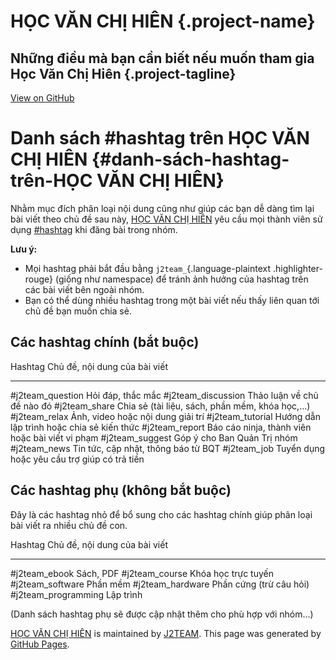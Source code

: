 HỌC VĂN CHỊ HIÊN {.project-name}
================

Những điều mà bạn cần biết nếu muốn tham gia Học Văn Chị Hiên {.project-tagline}
-------------------------------------------------------------

[View on GitHub](https://github.com/J2TEAM/HỌC%20VĂN%20CHỊ%20HIÊN)

Danh sách \#hashtag trên HỌC VĂN CHỊ HIÊN {#danh-sách-hashtag-trên-HỌC VĂN CHỊ HIÊN}
=========================================

Nhằm mục đích phân loại nội dung cũng như giúp các bạn dễ dàng tìm lại
bài viết theo chủ đề sau này, [HỌC VĂN CHỊ
HIÊN](https://www.facebook.com/groups/hocvanchihien/) yêu cầu mọi thành
viên sử dụng [\#hashtag](https://www.facebook.com/help/587836257914341)
khi đăng bài trong nhóm.

**Lưu ý:**

-   Mọi hashtag phải bắt đầu bằng `j2team_`{.language-plaintext
    .highlighter-rouge} (giống như namespace) để tránh ảnh hưởng của
    hashtag trên các bài viết bên ngoài nhóm.
-   Bạn có thể dùng nhiều hashtag trong một bài viết nếu thấy liên quan
    tới chủ đề bạn muốn chia sẻ.

Các hashtag chính (bắt buộc)
----------------------------

  Hashtag                Chủ đề, nội dung của bài viết
  ---------------------- -------------------------------------------------
  \#j2team\_question     Hỏi đáp, thắc mắc
  \#j2team\_discussion   Thảo luận về chủ đề nào đó
  \#j2team\_share        Chia sẻ (tài liệu, sách, phần mềm, khóa học,…)
  \#j2team\_relax        Ảnh, video hoặc nội dung giải trí
  \#j2team\_tutorial     Hướng dẫn lập trình hoặc chia sẻ kiến thức
  \#j2team\_report       Báo cáo ninja, thành viên hoặc bài viết vi phạm
  \#j2team\_suggest      Góp ý cho Ban Quản Trị nhóm
  \#j2team\_news         Tin tức, cập nhật, thông báo từ BQT
  \#j2team\_job          Tuyển dụng hoặc yêu cầu trợ giúp có trả tiền

Các hashtag phụ (không bắt buộc)
--------------------------------

Đây là các hashtag nhỏ để bổ sung cho các hashtag chính giúp phân loại
bài viết ra nhiều chủ đề con.

  Hashtag                 Chủ đề, nội dung của bài viết
  ----------------------- -------------------------------
  \#j2team\_ebook         Sách, PDF
  \#j2team\_course        Khóa học trực tuyến
  \#j2team\_software      Phần mềm
  \#j2team\_hardware      Phần cứng (trừ câu hỏi)
  \#j2team\_programming   Lập trình

(Danh sách hashtag phụ sẽ được cập nhật thêm cho phù hợp với nhóm…)

[HỌC VĂN CHỊ HIÊN](https://github.com/J2TEAM/HỌC%20VĂN%20CHỊ%20HIÊN) is
maintained by [J2TEAM](https://github.com/J2TEAM). This page was
generated by [GitHub Pages](https://pages.github.com).
